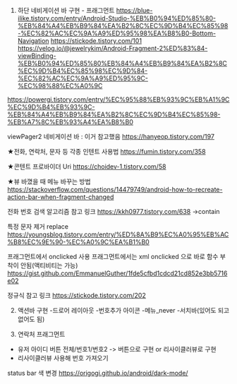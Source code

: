 1. 하단 네비게이션 바 구현 - 프래그먼트
https://blue-ilike.tistory.com/entry/Android-Studio-%EB%B0%94%ED%85%80-%EB%84%A4%EB%B9%84%EA%B2%8C%EC%9D%B4%EC%85%98-%EC%82%AC%EC%9A%A9%ED%95%98%EA%B8%B0-Bottom-Navigation
https://stickode.tistory.com/101
https://velog.io/@jewelrykim/Android-Fragment-2%ED%83%84-viewBinding-%EB%B0%94%ED%85%80%EB%84%A4%EB%B9%84%EA%B2%8C%EC%9D%B4%EC%85%98%EC%9D%84-%EC%82%AC%EC%9A%A9%ED%95%9C-%EC%98%88%EC%A0%9C

https://powergi.tistory.com/entry/%EC%95%88%EB%93%9C%EB%A1%9C%EC%9D%B4%EB%93%9C-%EB%84%A4%EB%B9%84%EA%B2%8C%EC%9D%B4%EC%85%98-%EB%A7%8C%EB%93%A4%EA%B8%B0

viewPager2 네비게이션 바 : 이거 참고했음
https://hanyeop.tistory.com/197



★전화, 연락처, 문자 등 각종 인텐트 사용법
https://fumin.tistory.com/358

★콘텐트 프로바이더 Uri
https://choidev-1.tistory.com/58


★뷰 바꼈을 때 메뉴 바꾸는 방법
https://stackoverflow.com/questions/14479749/android-how-to-recreate-action-bar-when-fragment-changed


전화 번호 검색 알고리즘 참고 링크
https://kkh0977.tistory.com/638
->contain

특정 문자 제거 replace
https://youngsblog.tistory.com/entry/%ED%8A%B9%EC%A0%95%EB%AC%B8%EC%9E%90-%EC%A0%9C%EA%B1%B0

프래그먼트에서 onclicked 사용
프래그먼트에서는 xml onclicked 으로 바로 함수 부착이 안됨(액티비티는 가능)
https://gist.github.com/EmmanuelGuther/1fde5cfbd1cdcd21cd852e3bb5716e02







정규식 참고 링크
https://stickode.tistory.com/202

2. 액션바 구현
-드로어 레이아웃
-번호추가 아이콘
-메뉴_never
-서치바(있어도 되고 없어도 됨)

3. 연락처 프래그먼트

- 유저 아이디 버튼 전체/번호1/번호2 -> 버튼으로 구현 or 리사이클러뷰로 구현
- 리사이클러뷰 사용해 번호 가져오기


status bar 색 변경
https://origogi.github.io/android/dark-mode/